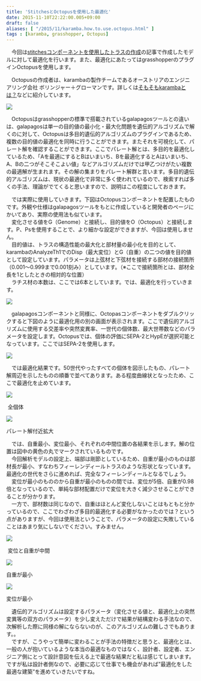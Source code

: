 ```yaml
---
title: 'StitchesとOctopusを使用した最適化'
date: 2015-11-10T22:22:00.005+09:00
draft: false
aliases: [ "/2015/11/karamba.how.to.use.octopus.html" ]
tags : [karamba, grasshopper, Octopus]
---
```


　今回は[stitchesコンポーネントを使用したトラスの作成](http://rgkr-memo.blogspot.jp/2015/11/karamba.stitches.html)の記事で作成したモデルに対して最適化を行います。また、最適化にあたってはgrasshopperのプラグインOctopusを使用します。  
  
　Octopusの作成者は、karambaの製作チームであるオーストリアのエンジニアリング会社 ボリンジャー＋グローマンです。詳しくは[そもそもkarambaとは？](http://rgkr-memo.blogspot.jp/2015/10/karamba.html)などに紹介しています。  

[![](http://api.ning.com/files/oszb1oYwZCkXPkYOZKVfZ*6pJcAQDyg3gptJqne-XRdK01ZcaOftgnUqUpPYOMZRqdfOZ6-q4IgY6L9TBNxnKRfBgEUn42Vu/o3_.png?crop=1%3A1)](http://api.ning.com/files/oszb1oYwZCkXPkYOZKVfZ*6pJcAQDyg3gptJqne-XRdK01ZcaOftgnUqUpPYOMZRqdfOZ6-q4IgY6L9TBNxnKRfBgEUn42Vu/o3_.png?crop=1%3A1)

  

  
　Octopusはgrasshopperの標準で搭載されているgalapagosツールとの違いは、galapagosは単一の目的値の最小化・最大化問題を遺伝的アルゴリズムで解くのに対して、Octopusは多目的遺伝的アルゴリズムのプラグインであるため、複数の目的値の最適化を同時に行うことができます。またそれを可視化して、パレート解を確認することができます。ここでパレート解とは、多目的を最適化しているため、「Aを最適にするとBはいまいち、Bを最適化するとAはいまいち、A、Bの二つがそこそこよい値」などアルゴリズムだけでは甲乙つけがたい複数の最適解が生まれます。その解の集まりをパレート解群と言います。多目的遺伝的アルゴリズムは、現状の最適化で非常に多く使われているので、検索すれば多くの手法、理論がでてくると思いますので、説明はこの程度にしておきます。  
  
　では実際に使用していきます。下図はOctopusコンポーネントを配置したものです。外観や仕様はgalapagosツールをもとに作成していると開発者のページにかいてあり、実際の使用法も似ています。  
　変化させる値をG（Genome）と接続し、目的値をO（Octopus）と接続します。P、Psを使用することで、より細かな設定ができますが、今回は使用しません。  
　目的値は、トラスの構造性能の最大化と部材量の最小化を目的として、karambaのAnalyzeTh1でのDisp（最大変位）とG（自重）の二つの値を目的値として設定しています。パラメータは上弦材と下弦材を接続する部材の接続箇所（0.001～0.999まで0.001刻み）としています。（※ここで接続箇所とは、部材全長を1としたときの相対的な位置）  
　ラチス材の本数は、ここでは6本としています。では、最適化を行っていきます。  
  

[![](http://2.bp.blogspot.com/-tThMnAIt3u0/Vj9AFhpoUZI/AAAAAAAAA9w/JiNQ4svbahM/s640/%25E6%25A6%2582%25E8%25A6%2581.JPG)](http://2.bp.blogspot.com/-tThMnAIt3u0/Vj9AFhpoUZI/AAAAAAAAA9w/JiNQ4svbahM/s1600/%25E6%25A6%2582%25E8%25A6%2581.JPG)

  
　galapagosコンポーネントと同様に、Octopasコンポーネントをダブルクリックすると下図のように最適化用の別の画面が表示されます。ここで遺伝的アルゴリズムに使用する交差率や突然変異率、一世代の個体数、最大世帯数などのパラメータを設定します。Octopusでは、個体の評価にSEPA-2とHypEが選択可能となっています。ここではSEPA-2を使用します。  
  

[![](http://1.bp.blogspot.com/-utVLemdbI6w/Vj9Bz7675AI/AAAAAAAAA98/TuHk_lxG3kc/s640/Octopus%25E8%25B5%25B7%25E5%258B%2595.JPG)](http://1.bp.blogspot.com/-utVLemdbI6w/Vj9Bz7675AI/AAAAAAAAA98/TuHk_lxG3kc/s1600/Octopus%25E8%25B5%25B7%25E5%258B%2595.JPG)

  
　では最適化結果です。50世代やったすべての個体を図示したもの、パレート解周辺を示したものの順番で並べてあります。ある程度曲線状となったため、ここで最適化を止めています。  
  

[![](http://4.bp.blogspot.com/-aF4IUv-9NSw/VkHrYQofXvI/AAAAAAAAA-M/ODyuMm2OOD0/s400/%25E3%2581%2599%25E3%2581%25B9%25E3%2581%25A6%25E3%2581%25AE%25E5%2580%258B%25E4%25BD%2593.JPG)](http://4.bp.blogspot.com/-aF4IUv-9NSw/VkHrYQofXvI/AAAAAAAAA-M/ODyuMm2OOD0/s1600/%25E3%2581%2599%25E3%2581%25B9%25E3%2581%25A6%25E3%2581%25AE%25E5%2580%258B%25E4%25BD%2593.JPG)

 全個体

[![](http://2.bp.blogspot.com/-ZvfNF0nqZ9U/VkHrYRFcy8I/AAAAAAAAA-Q/vsayhtcfwvQ/s400/%25E3%2583%2591%25E3%2583%25AC%25E3%2583%25BC%25E3%2583%2588%25E3%2583%2595%25E3%2583%25AD%25E3%2583%25B3%25E3%2583%2588%25E4%25BB%2598%25E8%25BF%2591.JPG)](http://2.bp.blogspot.com/-ZvfNF0nqZ9U/VkHrYRFcy8I/AAAAAAAAA-Q/vsayhtcfwvQ/s1600/%25E3%2583%2591%25E3%2583%25AC%25E3%2583%25BC%25E3%2583%2588%25E3%2583%2595%25E3%2583%25AD%25E3%2583%25B3%25E3%2583%2588%25E4%25BB%2598%25E8%25BF%2591.JPG)

パレート解付近拡大

  
　では、自重最小、変位最小、それぞれの中間位置の各結果を示します。解の位置は図中の黄色の丸でマークされているものです。  
　今回解析モデルの設定上、端部は剛節としているため、自重が最小のものは部材長が最小、すなわちフィーレンディールトラスのような形状となっています。最適化の世代をさらに進めれば、完全なフィーレンディールとなるでしょう。  
　変位が最小のもののから自重が最小のものの間では、変位が5倍、自重が0.98倍となっているので、単純な部材配置だけで変位を大きく減少させることができることが分かります。  
　一方で、部材数は同じなので、自重はほとんど変化しないことはもともと分かっているので、ここでわざわざ多目的最適化する必要がなかったのでは？という点がありますが、今回は使用法ということで、パラメータの設定に失敗していることはあまり気にしないでください。すみません。  
  

[![](http://2.bp.blogspot.com/-SANuwm6tf64/VkHsi-id20I/AAAAAAAAA-g/_YMnEhmSr-o/s640/%25E4%25B8%25AD%25E9%2596%2593.JPG)](http://2.bp.blogspot.com/-SANuwm6tf64/VkHsi-id20I/AAAAAAAAA-g/_YMnEhmSr-o/s1600/%25E4%25B8%25AD%25E9%2596%2593.JPG)

 変位と自重が中間

  

[![](http://3.bp.blogspot.com/--u0Lb4miAko/VkHsi0AD7WI/AAAAAAAAA-k/KWEj6po3hfk/s640/%25E5%25A4%2589%25E4%25BD%258D%25E6%259C%2580%25E5%25A4%25A7.JPG)](http://3.bp.blogspot.com/--u0Lb4miAko/VkHsi0AD7WI/AAAAAAAAA-k/KWEj6po3hfk/s1600/%25E5%25A4%2589%25E4%25BD%258D%25E6%259C%2580%25E5%25A4%25A7.JPG)

自重が最小 

  

[![](http://1.bp.blogspot.com/-gTIICVdv1ck/VkHsi38dbuI/AAAAAAAAA-o/oT1L_QwDSEA/s640/%25E6%259C%2580%25E3%2582%2582%25E9%2587%258D%25E3%2581%258F%25E3%2581%25A6%25E5%25A4%2589%25E4%25BD%258D%25E5%25B0%258F.JPG)](http://1.bp.blogspot.com/-gTIICVdv1ck/VkHsi38dbuI/AAAAAAAAA-o/oT1L_QwDSEA/s1600/%25E6%259C%2580%25E3%2582%2582%25E9%2587%258D%25E3%2581%258F%25E3%2581%25A6%25E5%25A4%2589%25E4%25BD%258D%25E5%25B0%258F.JPG)

変位が最小

  
  
　遺伝的アルゴリズムは設定するパラメータ（変化させる値と、最適化上の突然変異等の双方のパラメータ）を少し変えただけで結果が結構変わる手法なので、次解析した際に同様の解にならないのが、このアルゴリズムの難しさでもあります。。  
　ですが、こうやって簡単に変わることが手法の特徴だと思うと、最適化とは、一般の人が抱いているような本当の最適なものではなく、設計者、設定者、エンジニア側にとって設計意図を伝える上で最適な結果だと私は感じてしまいます。ですが私は設計者側なので、必要に応じて仕事でも機会があれば”最適化をした最適な建築”を進めていきたいですね。
